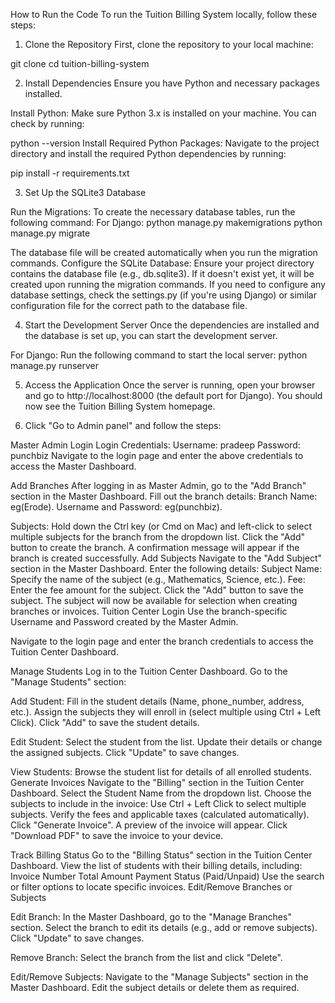 How to Run the Code
To run the Tuition Billing System locally, follow these steps:

1. Clone the Repository
First, clone the repository to your local machine:

  git clone <repository-url>
  cd tuition-billing-system
  
2. Install Dependencies
  Ensure you have Python and necessary packages installed.

Install Python:
  Make sure Python 3.x is installed on your machine. You can check by running:

  python --version
Install Required Python Packages: Navigate to the project directory and install the required Python dependencies by running:

pip install -r requirements.txt


3. Set Up the SQLite3 Database

Run the Migrations: To create the necessary database tables, run the following command:
For Django:
  python manage.py makemigrations
  python manage.py migrate
  
The database file will be created automatically when you run the migration commands.
Configure the SQLite Database: Ensure your project directory contains the database file (e.g., db.sqlite3). If it doesn't exist yet, it will be created upon running the migration commands.
If you need to configure any database settings, check the settings.py (if you're using Django) or similar configuration file for the correct path to the database file.
  
4. Start the Development Server
   Once the dependencies are installed and the database is set up, you can start the development server.

For Django: Run the following command to start the local server:
   python manage.py runserver

5. Access the Application
   Once the server is running, open your browser and go to http://localhost:8000 (the default port for Django). You should now see the Tuition Billing System homepage.
   
6. Click "Go to Admin panel" and follow the steps:
   
  Master Admin Login
      Login Credentials:
            Username: pradeep
            Password: punchbiz
  Navigate to the login page and enter the above credentials to access the Master Dashboard.
  
  Add Branches
    After logging in as Master Admin, go to the "Add Branch" section in the Master Dashboard.
    Fill out the branch details:
    Branch Name: eg(Erode).
    Username and Password: eg(punchbiz).
  
  Subjects:
    Hold down the Ctrl key (or Cmd on Mac) and left-click to select multiple subjects for the branch from the dropdown list.
    Click the "Add" button to create the branch.
    A confirmation message will appear if the branch is created successfully.
    Add Subjects
    Navigate to the "Add Subject" section in the Master Dashboard.
    Enter the following details:
    Subject Name: Specify the name of the subject (e.g., Mathematics, Science, etc.).
    Fee: Enter the fee amount for the subject.
    Click the "Add" button to save the subject.
    The subject will now be available for selection when creating branches or invoices.
    Tuition Center Login
    Use the branch-specific Username and Password created by the Master Admin.

  
  Navigate to the login page and enter the branch credentials to access the Tuition Center Dashboard.
  
  Manage Students
  Log in to the Tuition Center Dashboard.
  Go to the "Manage Students" section:
  
  Add Student:
    Fill in the student details (Name, phone_number, address, etc.).
    Assign the subjects they will enroll in (select multiple using Ctrl + Left Click).
    Click "Add" to save the student details.

  Edit Student:
    Select the student from the list.
    Update their details or change the assigned subjects.
    Click "Update" to save changes.
    
  View Students:
    Browse the student list for details of all enrolled students.
    Generate Invoices
    Navigate to the "Billing" section in the Tuition Center Dashboard.
    Select the Student Name from the dropdown list.
    Choose the subjects to include in the invoice:
    Use Ctrl + Left Click to select multiple subjects.
    Verify the fees and applicable taxes (calculated automatically).
    Click "Generate Invoice".
    A preview of the invoice will appear.
    Click "Download PDF" to save the invoice to your device.

  Track Billing Status
    Go to the "Billing Status" section in the Tuition Center Dashboard.
    View the list of students with their billing details, including:
    Invoice Number
    Total Amount
    Payment Status (Paid/Unpaid)
    Use the search or filter options to locate specific invoices.
    Edit/Remove Branches or Subjects
    
  Edit Branch:
    In the Master Dashboard, go to the "Manage Branches" section.
    Select the branch to edit its details (e.g., add or remove subjects).
    Click "Update" to save changes.
    
  Remove Branch:
  Select the branch from the list and click "Delete".
  
  Edit/Remove Subjects:
    Navigate to the "Manage Subjects" section in the Master Dashboard.
    Edit the subject details or delete them as required.
